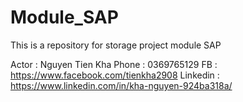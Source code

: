 # Module_SAP
This is a repository for storage project module SAP

Actor : Nguyen Tien Kha
Phone : 0369765129
FB : https://www.facebook.com/tienkha2908
Linkedin : https://www.linkedin.com/in/kha-nguyen-924ba318a/

